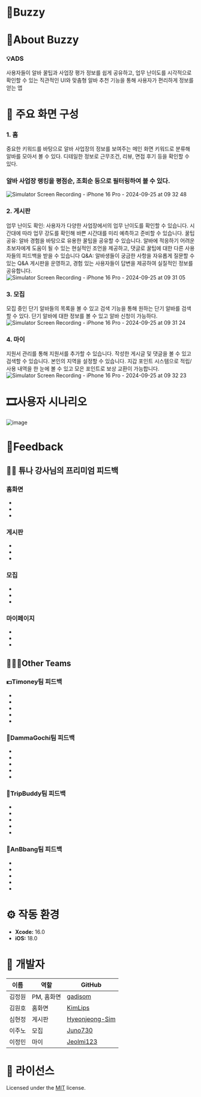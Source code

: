 #  **🍯Buzzy**

# 📢About Buzzy
### 💡ADS
사용자들이 알바 꿀팁과 사업장 평가 정보를 쉽게 공유하고, 업무 난이도를 시각적으로 확인할 수 있는 직관적인 UI와 맞춤형 알바 추천 기능을 통해 사용자가 편리하게 정보를 얻는 앱

# **📱 주요 화면 구성**
### 1. **홈** 
중요한 키워드를 바탕으로 알바 사업장의 정보를 보여주는 메인 화면
키워드로 분류해 알바를 모아서 볼 수 있다.
디테일한 정보로 근무조건, 리뷰, 면접 후기 등을 확인할 수 있다.
### 알바 사업장 랭킹을 평점순, 조회순 등으로 필터링하여 볼 수 있다.
![Simulator Screen Recording - iPhone 16 Pro - 2024-09-25 at 09 32 48](https://github.com/user-attachments/assets/9e09b587-f2ed-4a23-a3df-9bac1f603566)

### 2. **게시판**
업무 난이도 확인: 사용자가 다양한 사업장에서의 업무 난이도를 확인할 수 있습니다. 
시간대에 따라 업무 강도를 확인해 바쁜 시간대를 미리 예측하고 준비할 수 있습니다.
꿀팁공유: 알바 경험을 바탕으로 유용한 꿀팁을 공유할 수 있습니다.
알바에 적응하기 어려운 초보자에게 도움이 될 수 있는 현실적인 조언을 제공하고, 댓글로 꿀팁에 대한 다른 사용자들의 피드백을 받을 수 있습니다
Q&A: 알바생들이 궁금한 사항을 자유롭게 질문할 수 있는 Q&A 게시판을 운영하고, 경험 있는 사용자들이 답변을 제공하여 실질적인 정보를 공유합니다.
![Simulator Screen Recording - iPhone 16 Pro - 2024-09-25 at 09 31 05](https://github.com/user-attachments/assets/39962413-32fc-412d-a161-1792ce0b78cf)

### 3. **모집**
모집 중인 단기 알바들의 목록을 볼 수 있고 검색 기능을 통해 원하는 단기 알바를 검색 할 수 있다.
단기 알바에 대한 정보를 볼 수 있고 알바 신청이 가능하다.
![Simulator Screen Recording - iPhone 16 Pro - 2024-09-25 at 09 31 24](https://github.com/user-attachments/assets/a802aa0c-7ebd-4dfb-97e7-7117b28ac51b)

### 4. **마이**
지원서 관리를 통해 지원서를 추가할 수 있습니다.
작성한 게시글 및 댓글을 볼 수 있고 검색할 수 있습니다.
본인의 지역을 설정할 수 있습니다.
지갑 포인트 시스템으로 적립/사용 내역을 한 눈에 볼 수 있고 모은 포인트로 보상 교환이 가능합니다.
![Simulator Screen Recording - iPhone 16 Pro - 2024-09-25 at 09 32 23](https://github.com/user-attachments/assets/9ba2243b-d73e-41e5-849e-c0723df17cc3)

# **🎞️사용자 시나리오**
![image](https://github.com/user-attachments/assets/c267b195-ef98-4a1c-a86f-aa4abc8858a5)


# **📝Feedback**
## 🧑‍🏫 튜나 강사님의 프리미엄 피드백

### 홈화면
-
-
-
### 게시판
-
-
-
### 모집
-
-
-
### 마이페이지
-
-
-

## 🙋🏻‍♀️Other Teams
### 💵Timoney팀 피드백
-
-
-
-
-
### 🐹DammaGochi팀 피드백
-
-
-
-
-
### 🛫TripBuddy팀 피드백 
-
-
-
-
-
### 🏡AnBbang팀 피드백
-
-
-
-
-
# **⚙️ 작동 환경**

- **Xcode:** 16.0
- **iOS:** 18.0

# 👥 개발자
| 이름   | 역할                       | GitHub                        |
|--------|----------------------------|-------------------------------|
| 김정원 | PM, 홈화면  | [gadisom](https://github.com/gadisom) |
| 김원호 |  홈화면    | [KimLips](https://github.com/KimLips) |
| 심현정 |  게시판    | [Hyeonjeong-Sim](https://github.com/Hyeonjeong-Sim) |
| 이주노 |  모집   | [Juno730](https://github.com/Juno730) |
| 이정민 |  마이   |  [Jeolmi123](https://github.com/Jeolmi123) |


# **📄 라이선스**

Licensed under the [MIT](LICENSE) license.
